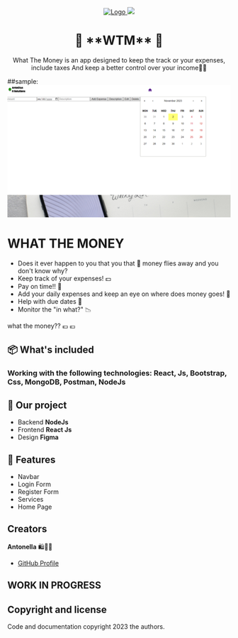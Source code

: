 <p align="center">
  <a href="https://github.com/AntoCLus/WTM">
    <img src="../WTM/client/src/images/readme.png" alt="Logo" width=72 height=72>
    <img src="../WTM/client/src/images/readme2.png" >
  </a>

  <h1 align="center">🌟 **WTM** 🌟</h1>

  <p align="center">
    What The Money is an app designed to keep the track or your expenses, include taxes
    And keep a better control over your income🛒✨
  </p>
</p>

##sample: ![Alt text](readme.png)

# WHAT THE MONEY #
- Does it ever happen to you that you that :money_with_wings: money flies away and you don't know why?
- Keep track of your expenses!  :dollar:
- Pay on time!!  :calendar:
- Add your daily expenses and keep an eye on where does money goes!  :page_with_curl:
- Help with due dates 	 :email:
- Monitor the "in what?" :chart_with_downwards_trend: 

what the money?? 💶 :euro:

## 📦 **What's included**
### Working with the following technologies: **React**, **Js**, **Bootstrap**, **Css**, **MongoDB**, **Postman**, **NodeJs** ###

## 🚀 **Our project**
- Backend **NodeJs**
- Frontend **React Js**
- Design **Figma**

## 🌟 **Features**
- Navbar
- Login Form
- Register Form
- Services
- Home Page

## Creators

**Antonella** 🛍️🌟👜

- [GitHub Profile](https://github.com/AntoCLus)



## WORK IN PROGRESS

## Copyright and license

Code and documentation copyright 2023 the authors.
